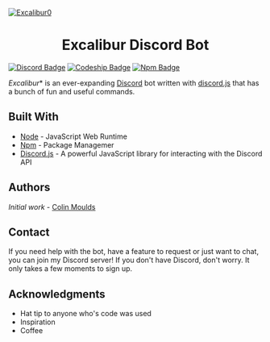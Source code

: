 [![Excalibur0](https://cdn.discordapp.com/attachments/344267951060549643/344289805254787074/excalibur-bot.png)](https://discord.gg/e6PD9hU)

<h1 align="center">Excalibur Discord Bot</h1>

[![Discord Badge](https://discordapp.com/api/guilds/344230387503071233/embed.png)](https://discord.gg/e6PD9hU)
[![Codeship Badge](https://app.codeship.com/projects/b1c2afe0-5e06-0135-9f7a-4e783b460597/status)](https://codeship.com/)
[![Npm Badge](https://img.shields.io/npm/v/npm.svg)](https://www.npmjs.com/)


*Excalibur** is an ever-expanding [Discord](http://discordapp.com) bot written with [discord.js](https://discord.js.org/#/) that has a bunch of fun and useful commands.

## Built With

* [Node](https://github.com/nodejs/node/blob/master/README.md) - JavaScript Web Runtime 
* [Npm](https://github.com/npm/npm) - Package Managemer
* [Discord.js](https://github.com/hydrabolt/discord.js) - A powerful JavaScript library for interacting with the Discord API
## Authors

*Initial work* - [Colin Moulds](https://github.com/ColinMoulds)

## Contact
If you need help with the bot, have a feature to request or just want to chat, you can join my Discord server! If you don't have Discord, don't worry. It only takes a few moments to sign up.

## Acknowledgments

* Hat tip to anyone who's code was used
* Inspiration
* Coffee